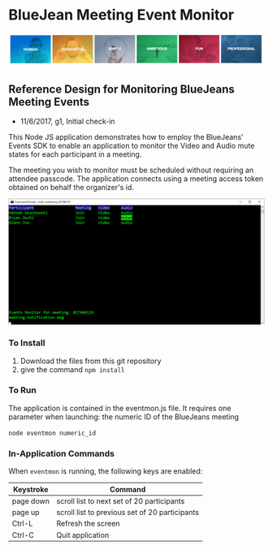 # BlueJean Meeting Event Monitor

![BlueJeans](./media/927.png)



## Reference Design for Monitoring BlueJeans Meeting Events

- 11/6/2017, g1, Initial check-in

This Node JS application demonstrates how to employ the BlueJeans' Events SDK to enable an application to monitor the Video and Audio mute states for each participant in a meeting.

The meeting you wish to monitor must be scheduled without requiring an attendee passcode.  The application connects using a meeting access token obtained on behalf the organizer's id.

![Sample Output](./media/screenshot.png)


### To Install
1. Download the files from this git repository
2. give the command `npm install`

### To Run
The application is contained in the eventmon.js file.  It requires one parameter when launching:  the numeric ID of the BlueJeans meeting


`node eventmon numeric_id`

### In-Application Commands
When `eventmon` is running, the following keys are enabled:


| Keystroke | Command                                  |
| --------- | ---------------------------------------- |
| page down | scroll list to next set of 20 participants |
| page up   | scroll list to previous set of 20 participants |
| Ctrl-L    | Refresh the screen |
| Ctrl-C    | Quit application                         |


